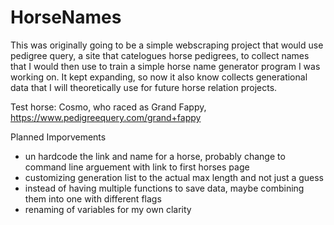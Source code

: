 # HorseNames
This was originally going to be a simple webscraping project that would use pedigree query, a site that catelogues horse pedigrees, 
to collect names that I would then use to train a simple horse name generator program I was working on. It kept expanding, so now it
also know collects generational data that I will theoretically use for future horse relation projects.

Test horse: Cosmo, who raced as Grand Fappy, https://www.pedigreequery.com/grand+fappy

Planned Imporvements
* un hardcode the link and name for a horse, probably change to command line arguement with link to first horses page
* customizing generation list to the actual max length and not just a guess
* instead of having multiple functions to save data, maybe combining them into one with different flags
* renaming of variables for my own clarity
